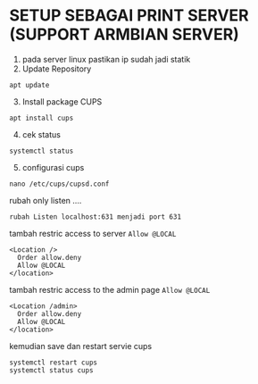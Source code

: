 # SETUP SEBAGAI PRINT SERVER (SUPPORT ARMBIAN SERVER)
1. pada server linux pastikan ip sudah jadi statik
2. Update Repository
```
apt update
```  
3. Install package CUPS
```
apt install cups
```
4. cek status
```
systemctl status
```
5. configurasi cups
```
nano /etc/cups/cupsd.conf
```
rubah only listen ....
```
rubah Listen localhost:631 menjadi port 631
```
tambah restric access to server `Allow @LOCAL`
```
<Location />
  Order allow.deny
  Allow @LOCAL
</location>
```
tambah restric access to the admin page `Allow @LOCAL`
```
<Location /admin>
  Order allow.deny
  Allow @LOCAL
</location>
```
kemudian save dan restart servie cups
```
systemctl restart cups
systemctl status cups
```


